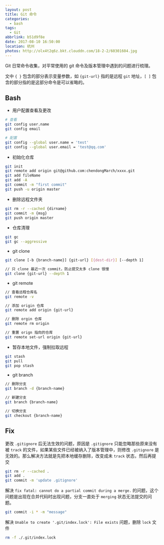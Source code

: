 ```yaml
---
layout: post
title: Git 命令
categories:
  - bash
tags:
  - Git
abbrlink: b51d9f8e
date: 2017-08-10 16:50:00
location: 杭州
photos: http://olx4t2q6z.bkt.clouddn.com/18-2-2/60301604.jpg
---
```


Git 日常命令收集，对平常使用的 git 命令及版本管理中遇到的问题进行梳理。

文中 `{ }` 包含的部分表示变量参数，如 `{git-url}` 指的是远程 `git` 地址，`[ ]` 包含的部分指的是这部分命令是可以省略的。

<!--more-->

## Bash


- 用户配置查看及更改

```bash
# 查看
git config user.name
git config email

# 配置
git config --global user.name = 'test'
git config --global user.email = 'test@qq.com'
```


- 初始化仓库

```bash
git init
git remote add origin git@github.com:chendongMarch/xxxx.git
git add fileName
git add -A
git commit -m "first commit"
git push -u origin master
```

- 删除远程文件夹

```bash
git rm -r --cached {dirname}
git commit -m {msg}
git push origin master
```

- 仓库清理

```bash
git gc
git gc --aggressive
```

- git clone

```bash
git clone [-b {branch-name}] {git-url} [{dest-dir}] [--depth 1]

// 只 clone 最近一次 commit，防止提交太多 clone 很慢
git clone {git-url} --depth 1
```

- git remote

```bash
// 查看远程仓库名
git remote -v

// 添加 origin 仓库
git remote add origin {git-url}

// 删除 orgin 仓库
git remote rm origin

// 重置 orign 指向的仓库
git remote set-url origin {git-url}
```

- 暂存本地文件，强制拉取远程

```bash
git stash
git pull
git pop stash
```

- git branch

```bash
// 删除分支
git branch -d {branch-name}

// 新建分支
git branch {branch-name}

// 切换分支
git checkout {branch-name}
```

## Fix

更改 `.gitignore` 后无法生效的问题，原因是 `.gitignore` 只能忽略那些原来没有被 `track` 的文件，如果某些文件已经被纳入了版本管理中，则修改 `.gitignore` 是无效的。那么解决方法就是先把本地缓存删除，改变成未 `track` 状态，然后再提交

```bash
git rm -r --cached .
git add .
git commit -m 'update .gitignore'
```

解决 `fix fatal: cannot do a partial commit during a merge.` 的问题，这个问题是出现在合并代码时出现问题，分支一直处于 `merging` 状态无法提交的问题。

```bash
git commit -i * -m "message"
```

解决 `Unable to create '.git/index.lock': File exists` 问题，删除 `lock` 文件

```bash
rm -f ./.git/index.lock
```
